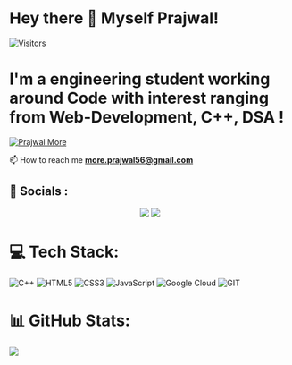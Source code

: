 

# Hey there 👋 Myself  **Prajwal**!




[![Visitors](https://api.visitorbadge.io/api/visitors?path=PrajwalMore26&labelColor=%2337d67a&countColor=%23f47373)](https://visitorbadge.io/status?path=PrajwalMore26)









 # I'm a engineering student working  around **Code** with interest ranging from Web-Development, C++, DSA !

<p align="left"> <a href="https://github.com/ryo-ma/github-profile-trophy"><img src="https://github-profile-trophy.vercel.app/?username=PrajwalMore26" alt="Prajwal More" /></a> </p>

📫 How to reach me **more.prajwal56@gmail.com**

## 🚀 **Socials  :**
<p align = "center">
    <a href= "https://x.com/dmain_character"><img src= "https://img.shields.io/badge/Twitter-1DA1F2?style=for-the-badge&logo=twitter&logoColor=white"/></a>
    <a href = "https://www.linkedin.com/in/prajwal-more-a097211a3/"><img src= "https://img.shields.io/badge/LinkedIn-0077B5?style=for-the-badge&logo=linkedin&logoColor=white"/></a>

</p>





# 💻 Tech Stack:
![C++](https://img.shields.io/badge/c++-%2300599C.svg?style=for-the-badge&logo=c%2B%2B&logoColor=white)
![HTML5](https://img.shields.io/badge/html5-%23E34F26.svg?style=for-the-badge&logo=html5&logoColor=white) 
![CSS3](https://img.shields.io/badge/css3-%231572B6.svg?style=for-the-badge&logo=css3&logoColor=white) 
![JavaScript](https://img.shields.io/badge/javascript-%23323330.svg?style=for-the-badge&logo=javascript&logoColor=%23F7DF1E) 
![Google Cloud](https://img.shields.io/badge/Google%20Cloud-%234285F4.svg?style=for-the-badge&logo=google-cloud&logoColor=white) 
![GIT](https://img.shields.io/badge/Git-fc6d26?style=for-the-badge&logo=git&logoColor=white) 



# 📊 GitHub Stats:

![](https://github-readme-streak-stats.herokuapp.com/?user=PrajwalMore26&theme=dark&hide_border=false)
